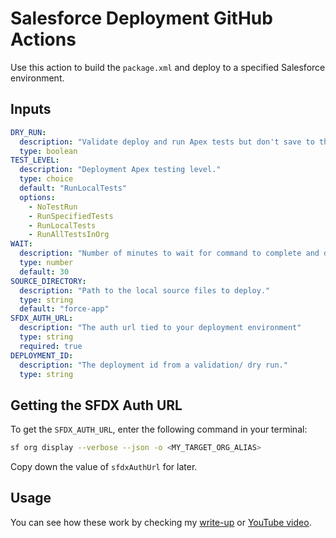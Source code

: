 # Salesforce Deployment GitHub Actions

Use this action to build the `package.xml` and deploy to a specified Salesforce environment.

## Inputs

```yml
DRY_RUN:
  description: "Validate deploy and run Apex tests but don't save to the org."
  type: boolean
TEST_LEVEL:
  description: "Deployment Apex testing level."
  type: choice
  default: "RunLocalTests"
  options:
    - NoTestRun
    - RunSpecifiedTests
    - RunLocalTests
    - RunAllTestsInOrg
WAIT:
  description: "Number of minutes to wait for command to complete and display results."
  type: number
  default: 30
SOURCE_DIRECTORY:
  description: "Path to the local source files to deploy."
  type: string
  default: "force-app"
SFDX_AUTH_URL:
  description: "The auth url tied to your deployment environment"
  type: string
  required: true
DEPLOYMENT_ID:
  description: "The deployment id from a validation/ dry run."
  type: string
```

## Getting the SFDX Auth URL

To get the `SFDX_AUTH_URL`, enter the following command in your terminal:

```bash
sf org display --verbose --json -o <MY_TARGET_ORG_ALIAS>
```

Copy down the value of `sfdxAuthUrl` for later.

## Usage

You can see how these work by checking my [write-up](https://www.1sync.co/build-salesforce-deployment-pipeline-with-github-actions) or [YouTube video](https://youtu.be/R31DWnkiYpY).
